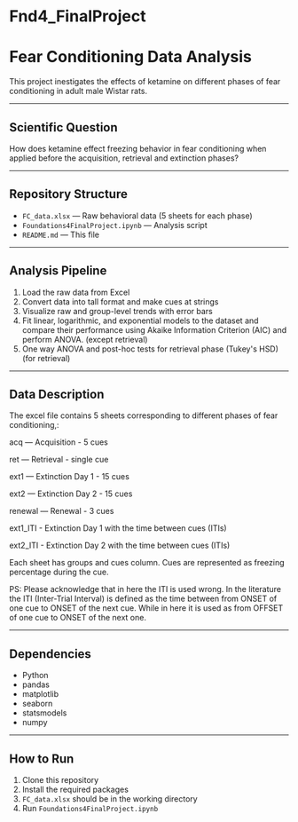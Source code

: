 # Fnd4_FinalProject
# Fear Conditioning Data Analysis

This project inestigates the effects of ketamine on different phases of fear conditioning in adult male Wistar rats.

---

##  Scientific Question

How does ketamine effect freezing behavior in fear conditioning when applied before the acquisition, retrieval and extinction phases?

---

##  Repository Structure

- `FC_data.xlsx` — Raw behavioral data (5 sheets for each phase)
- `Foundations4FinalProject.ipynb` — Analysis script
- `README.md` — This file

---

## Analysis Pipeline

1. Load the raw data from Excel
2. Convert data into tall format and make cues at strings
3. Visualize raw and group-level trends with error bars
4. Fit linear, logarithmic, and exponential models to the dataset and compare their performance using Akaike Information Criterion (AIC) and perform ANOVA. (except retrieval)
5. One way ANOVA and post-hoc tests for retrieval phase (Tukey's HSD) (for retrieval)

---

## Data Description

The excel file contains 5 sheets corresponding to different phases of fear conditioning,:

acq — Acquisition - 5 cues

ret — Retrieval - single cue

ext1 — Extinction Day 1 - 15 cues

ext2 — Extinction Day 2 - 15 cues

renewal — Renewal - 3 cues

ext1_ITI - Extinction Day 1 with the time between cues (ITIs)

ext2_ITI - Extinction Day 2 with the time between cues (ITIs)

Each sheet has groups and cues column. Cues are represented as freezing percentage during the cue.

 PS: Please acknowledge that in here the ITI is used wrong. In the literature the ITI (Inter-Trial Interval) is defined as the time between from ONSET of one cue to ONSET of the next cue. While in here it is used as from OFFSET of one cue to ONSET of the next one.

---
## Dependencies

- Python
- pandas
- matplotlib
- seaborn
- statsmodels
- numpy

---

## How to Run

1. Clone this repository
2. Install the required packages
3. `FC_data.xlsx` should be in the working directory
4. Run `Foundations4FinalProject.ipynb`



